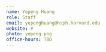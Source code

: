 ```yaml
---
name: Yepeng Huang
role: Staff
email: yepenghuang@hsph.harvard.edu
website: #
photo: yepeng.png
office-hours: TBD
---
```

